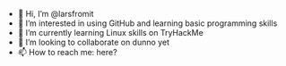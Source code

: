 - 👋 Hi, I’m @larsfromit
- 👀 I’m interested in using GitHub and learning basic programming skills
- 🌱 I’m currently learning Linux skills on TryHackMe
- 💞️ I’m looking to collaborate on dunno yet
- 📫 How to reach me: here?

